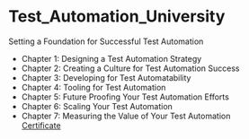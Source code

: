 # Test_Automation_University
Setting a Foundation for Successful Test Automation
- Chapter 1: Designing a Test Automation Strategy
- Chapter 2: Creating a Culture for Test Automation Success
- Chapter 3: Developing for Test Automatability
- Chapter 4: Tooling for Test Automation
- Chapter 5: Future Proofing Your Test Automation Efforts
- Chapter 6: Scaling Your Test Automation
- Chapter 7: Measuring the Value of Your Test Automation<br>
[Certificate](https://testautomationu.applitools.com/certificate/?id=92e50688)
